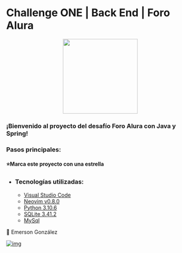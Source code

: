 # Challenge ONE | Back End | Foro Alura 

<p align="center" >
     <img width="200" heigth="200" src="https://techlabkids.com/wp-content/uploads/2022/01/159-1595848_python-logo-png-transparent-background-python-logo-png.png">
</p>

### ¡Bienvenido al proyecto del desafío Foro Alura con Java y Spring! 


### Pasos principales:

#### ⭐Marca este proyecto con una estrella 

- ### Tecnologías utilizadas:

  - [Visual Studio Code](https://code.visualstudio.com)
  - [Neovim v0.8.0](https://github.com/neovim/neovim)
  - [Python 3.10.6](https://www.python.org/downloads/release/python-3106/)
  - [SQLite 3.41.2](https://www.sqlite.org/releaselog/3_41_2.html)
  - [MySql](https://www.mysql.com/)

💙 Emerson González

[![img](https://camo.githubusercontent.com/c00f87aeebbec37f3ee0857cc4c20b21fefde8a96caf4744383ebfe44a47fe3f/68747470733a2f2f696d672e736869656c64732e696f2f62616467652f2d4c696e6b6564496e2d2532333030373742353f7374796c653d666f722d7468652d6261646765266c6f676f3d6c696e6b6564696e266c6f676f436f6c6f723d7768697465)](https://www.linkedin.com/in/emerson-gonzalez-developer/)